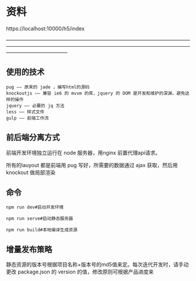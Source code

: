 

# 资料


https://localhost:10000/h5/index


————————————————————————————————————————————————————————————————————————————————————
## 使用的技术 

	pug —— 原来的 jade ，编写html的源码
	knockoutjs —— 兼容 ie6 的 mvvm 的库，jquery 的 DOM 是开发和维护的深渊，避免这样的操作
	jquery —— 必要的 jq 方法
	less —— 样式文件
	gulp —— 前端工作流

## 前后端分离方式

前端开发环境独立运行在 node 服务器，用nginx 前置代理api请求。

所有的lauyout 都是前端用 pug 写好，所需要的数据通过 ajax 获取，然后用 knockout 做局部渲染

## 命令

	npm run dev#启动开发环境

	npm run serve#启动静态服务器

	npm run build#本地编译生成资源


## 增量发布策略

静态资源的版本号根据项目名称+版本号的md5值来定。每次迭代开发时，请手动更改 package.json 的 version 的值，修改原则可根据产品进度来


